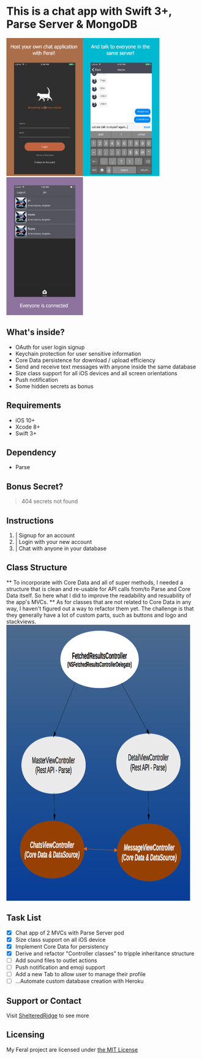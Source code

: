 # This is a chat app with Swift 3+, Parse Server & MongoDB
<img src="https://raw.githubusercontent.com/jinhedev/FeralMessenger/master/art/1.jpg" width="200px" height="360px" /><img src="https://raw.githubusercontent.com/jinhedev/FeralMessenger/master/art/2.jpg" width="200px" height="360px" /><img src="https://raw.githubusercontent.com/jinhedev/FeralMessenger/master/art/3.jpg" width="200px" height="360px" />

## What's inside?
* OAuth for user login signup
* Keychain protection for user sensitive information
* Core Data persistence for download / upload efficiency
* Send and receive text messages with anyone inside the same database
* Size class support for all iOS devices and all screen orientations
* Push notification
* Some hidden secrets as bonus

## Requirements
* iOS 10+
* Xcode 8+
* Swift 3+

## Dependency
* Parse

## Bonus Secret?
> 404 secrets not found

## Instructions
1. | Signup for an account
2. | Login with your new account
3. | Chat with anyone in your database

## Class Structure
** To incorporate with Core Data and all of super methods, I needed a structure that is clean and re-usable for API calls from/to Parse and Core Data itself. So here what I did to improve the readability and resuability of the app's MVCs.
** As for classes that are not related to Core Data in any way, I haven't figured out a way to refactor them yet. The challenge is that they generally have a lot of custom parts, such as buttons and logo and stackviews.
<img src="https://raw.githubusercontent.com/jinhedev/FeralMessenger/master/art/structure.png" width="480" height="720px" />

## Task List
- [x] Chat app of 2 MVCs with Parse Server pod
- [x] Size class support on all iOS device
- [x] Implement Core Data for persistency
- [x] Derive and refactor "Controller classes" to tripple inheritance structure
- [ ] Add sound files to outlet actions
- [ ] Push notification and emoji support
- [ ] Add a new Tab to allow user to manage their profile
- [ ] ...Automate custom database creation with Heroku

## Support or Contact
Visit [ShelteredRidge](http://sheltered-ridge-89457.herokuapp.com/) to see more

## Licensing
My Feral project are licensed under [the MIT License](LICENSE)
